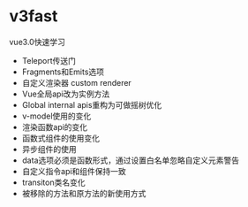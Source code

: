 # v3fast
vue3.0快速学习
- Teleport传送门
- Fragments和Emits选项
- 自定义渲染器 custom renderer
- Vue全局api改为实例方法
- Global internal apis重构为可做摇树优化
- v-model使用的变化
- 渲染函数api的变化
- 函数式组件的使用变化
- 异步组件的使用
- data选项必须是函数形式，通过设置白名单忽略自定义元素警告
- 自定义指令api和组件保持一致
- transiton类名变化
- 被移除的方法和原方法的新使用方式

